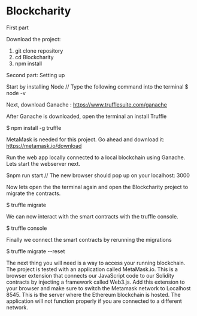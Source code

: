 # Blockcharity

First part

Download the project:
1. git clone repository
2. cd Blockcharity
3. npm install




Second part: Setting up

Start by installing Node
// Type the following  command into the terminal
$ node -v

Next, download Ganache : 
https://www.trufflesuite.com/ganache


After Ganache is downloaded, open the terminal an install Truffle

$ npm install -g truffle

MetaMask is needed for this project. Go ahead and download it:
https://metamask.io/download

Run the web app locally connected to a local blockchain using Ganache.
Lets start the webserver next.

$npm run start
// The new browser should pop up on your localhost: 3000

Now lets open the the terminal again and open the Blockcharity project to migrate the contracts.

$ truffle migrate

We can now interact with the smart contracts with the truffle console.

$ truffle console

Finally we connect the smart contracts by rerunning the migrations

$ truffle migrate --reset

The next thing you will need is a way to access your running blockchain. 
The project is tested with an application called MetaMask.io. 
This is a browser extension that connects our JavaScript code to our 
Solidity contracts by injecting a framework called Web3.js. 
Add this extension to your browser and make sure to switch the Metamask network to Localhost 8545. 
This is the server where the Ethereum blockchain is hosted. The application will not function properly if you are connected to a different network.
